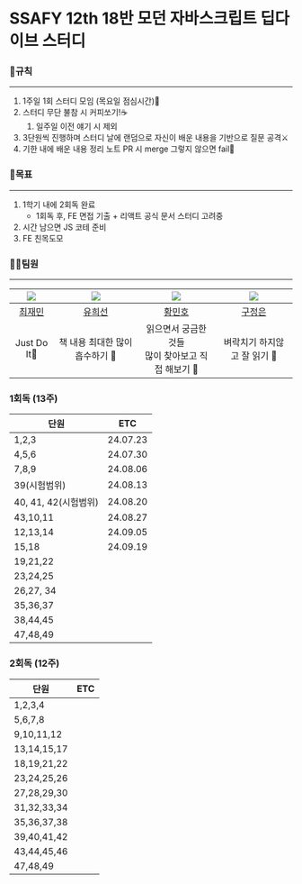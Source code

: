 # SSAFY 12th 18반 모던 자바스크립트 딥다이브 스터디

### 🤙규칙
---
1. 1주일 1회 스터디 모임 (목요일 점심시간)🙌
2. 스터디 무단 불참 시 커피쏘기!☕
	1. 일주일 이전 얘기 시 제외
3. 3단원씩 진행하며 스터디 날에 랜덤으로 자신이 배운 내용을 기반으로 질문 공격⚔
4. 기한 내에 배운 내용 정리 노트 PR 시 merge 그렇지 않으면 fail📄

### 🎯목표
---
1. 1학기 내에 2회독 완료
	- 1회독 후, FE 면접 기출 + 리액트 공식 문서 스터디 고려중
2. 시간 남으면 JS 코테 준비
3. FE 친목도모

### 🙍‍♂️팀원
---
|   ![](https://github.com/jaesimin0903.png?size=100)    | ![](https://github.com/hsgh085.png?size=100)  | ![](https://github.com/hellosonic-r.png?size=100) | ![](https://github.com/JEmilyKoo.png?size=100) |
|:------------------------------------------------:|:--------------------------------------------:|:---------------------------------------------:|:--------------------------------------------:|
|         [최재민](https://github.com/jaesimin0903)         |       [유희선](https://github.com/hsgh085)       |      [황민호](https://github.com/hellosonic-r)       |      [구정은](https://github.com/JEmilyKoo)       |
| Just Do It💯                |             책 내용 최대한 많이 흡수하기 🤔              |      읽으면서 궁금한 것들<br />많이 찾아보고 직접 해보기 🧐       |              벼락치기 하지않고 잘 읽기 📖               |

### 1회독 (13주)

| 단원       | ETC |
| -------- | --- |
| 1,2,3    |   24.07.23  |
| 4,5,6    |  24.07.30 |
| 7,8,9    |   24.08.06  |
| 39(시험범위)|24.08.13 |
| 40, 41, 42(시험범위)| 24.08.20|
| 43,10,11 |  24.08.27   |
| 12,13,14 |  24.09.05   |
| 15,18 | 24.09.19    |
| 19,21,22 |     |
| 23,24,25 |     |
| 26,27, 34 |     |
| 35,36,37 |     |
| 38,44,45 |     |
|47,48,49| |

### 2회독 (12주)

| 단원          | ETC |
| ----------- | --- |
| 1,2,3,4     |     |
| 5,6,7,8     |     |
| 9,10,11,12  |     |
| 13,14,15,17 |     |
| 18,19,21,22 |     |
| 23,24,25,26 |     |
| 27,28,29,30 |     |
| 31,32,33,34 |     |
| 35,36,37,38 |     |
| 39,40,41,42 |     |
| 43,44,45,46 |     |
| 47,48,49    |     |
